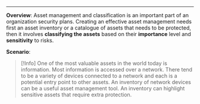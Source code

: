 ___

**Overview**: Asset management and classification is an important part of an organization security plans. Creating an effective asset management needs first an asset inventory or a catalogue of assets that needs to be protected, then it involves **classifying the assets** based on their **importance** level and **sensitivity** to risks.

**Scenario**: 
> [!Info]
> One of the most valuable assets in the world today is information. Most information is accessed over a network. There tend to be a variety of devices connected to a network and each is a potential entry point to other assets.
> An inventory of network devices can be a useful asset management tool. An inventory can highlight sensitive assets that require extra protection.

